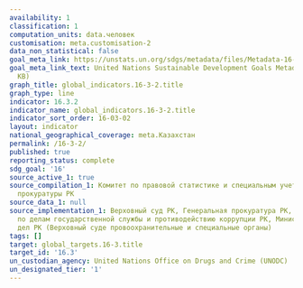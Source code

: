 ```yaml
---
availability: 1
classification: 1
computation_units: data.человек
customisation: meta.customisation-2
data_non_statistical: false
goal_meta_link: https://unstats.un.org/sdgs/metadata/files/Metadata-16-03-02.pdf
goal_meta_link_text: United Nations Sustainable Development Goals Metadata (PDF 209
  KB)
graph_title: global_indicators.16-3-2.title
graph_type: line
indicator: 16.3.2
indicator_name: global_indicators.16-3-2.title
indicator_sort_order: 16-03-02
layout: indicator
national_geographical_coverage: meta.Казахстан
permalink: /16-3-2/
published: true
reporting_status: complete
sdg_goal: '16'
source_active_1: true
source_compilation_1: Комитет по правовой статистике и специальным учетам Генеральной
  прокуратуры РК
source_data_1: null
source_implementation_1: Верховный суд РК, Генеральная прокуратура РК, Агентство РК
  по делам государственной службы и противодействию коррупции РК, Министерство внутренних
  дел РК (Верховный суде провоохранительные и специальные органы)
tags: []
target: global_targets.16-3.title
target_id: '16.3'
un_custodian_agency: United Nations Office on Drugs and Crime (UNODC)
un_designated_tier: '1'
---
```

